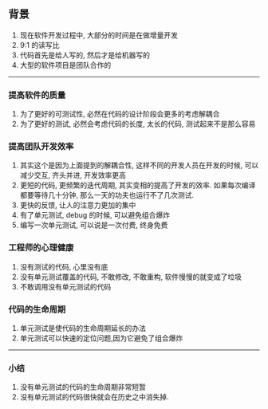 ## 背景
1. 现在软件开发过程中, 大部分的时间是在做增量开发
2. 9:1 的读写比
3. 代码首先是给人写的, 然后才是给机器写的
4. 大型的软件项目是团队合作的

----


### 提高软件的质量
1. 为了更好的可测试性, 必然在代码的设计阶段会更多的考虑解耦合
2. 为了更好的测试, 必然会考虑代码的长度, 太长的代码, 测试起来不是那么容易


### 提高团队开发效率
1. 其实这个是因为上面提到的解耦合性, 这样不同的开发人员在开发的时候, 可以减少交互, 齐头并进, 开发效率更高
2. 更短的代码, 更频繁的迭代周期, 其实变相的提高了开发的效率. 如果每次编译都要等待几十分钟, 那么一天的功夫也运行不了几次测试. 
3. 更快的反馈, 让人的注意力更加的集中
4. 有了单元测试, debug 的时候, 可以避免组合爆炸
5. 编写一次单元测试, 可以说是一次付费, 终身免费

### 工程师的心理健康
1. 没有测试的代码, 心里没有底
2. 没有单元测试覆盖的代码, 不敢修改, 不敢重构, 软件慢慢的就变成了垃圾
3. 不敢调用没有单元测试的代码


### 代码的生命周期
1. 单元测试是使代码的生命周期延长的办法
2. 单元测试可以快速的定位问题,因为它避免了组合爆炸

----

### 小结
1. 没有单元测试的代码的生命周期非常短暂
2. 没有单元测试的代码很快就会在历史之中消失掉.
